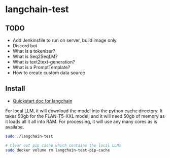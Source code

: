 # langchain-test

## TODO
- Add Jenkinsfile to run on server, build image only.
- Discord bot
- What is a tokenizer?
- What is Seq2SeqLM?
- What is text2text-generation?
- What is a PromptTemplate?
- How to create custom data source

## Install

- [Quickstart doc for langchain](https://python.langchain.com/docs/get_started/quickstart.html)

For local LLM, it will download the model into the python cache directory.  It takes 50gb for
the FLAN-T5-XXL model, and it will need 50gb of memory as it loads all it all into RAM.  For
processing, it will use any many cores as is availabe.


```bash
sudo ./langchain-test

# Clear out pip cache which contains the local LLMs
sudo docker volume rm langchain-test-pip-cache
```
